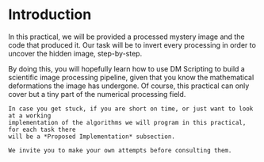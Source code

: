 # Introduction

In this practical, we will be provided a processed mystery image and the code
that produced it. Our task will be to invert every processing in order to
uncover the hidden image, step-by-step.

By doing this, you will hopefully learn how to use DM Scripting to build a
scientific image processing pipeline, given that you know the mathematical
deformations the image has undergone. Of course, this practical can only cover
but a tiny part of the numerical processing field.

```admonish note
In case you get stuck, if you are short on time, or just want to look at a working
implementation of the algorithms we will program in this practical, for each task there
will be a *Proposed Implementation* subsection.

We invite you to make your own attempts before consulting them.
```
